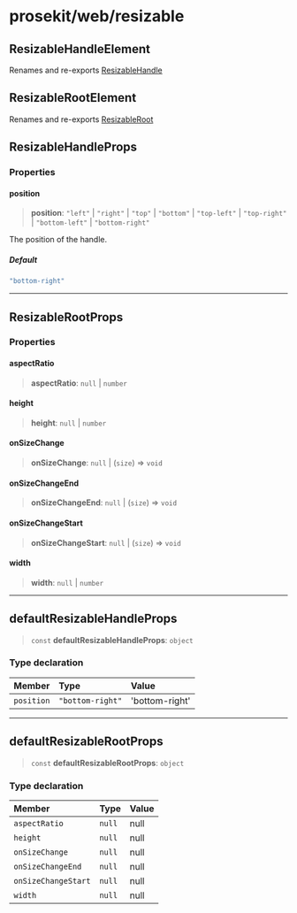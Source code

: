 # prosekit/web/resizable

<a id="ResizableHandleElement" name="ResizableHandleElement"></a>

## ResizableHandleElement

Renames and re-exports [ResizableHandle](../lit/resizable.md#ResizableHandle)

<a id="ResizableRootElement" name="ResizableRootElement"></a>

## ResizableRootElement

Renames and re-exports [ResizableRoot](../lit/resizable.md#ResizableRoot)

<a id="ResizableHandleProps" name="ResizableHandleProps"></a>

## ResizableHandleProps

### Properties

<a id="position" name="position"></a>

#### position

> **position**: `"left"` \| `"right"` \| `"top"` \| `"bottom"` \| `"top-left"` \| `"top-right"` \| `"bottom-left"` \| `"bottom-right"`

The position of the handle.

##### Default

```ts
"bottom-right"
```

***

<a id="ResizableRootProps" name="ResizableRootProps"></a>

## ResizableRootProps

### Properties

<a id="aspectRatio" name="aspectRatio"></a>

#### aspectRatio

> **aspectRatio**: `null` \| `number`

<a id="height" name="height"></a>

#### height

> **height**: `null` \| `number`

<a id="onSizeChange" name="onSizeChange"></a>

#### onSizeChange

> **onSizeChange**: `null` \| (`size`) => `void`

<a id="onSizeChangeEnd" name="onSizeChangeEnd"></a>

#### onSizeChangeEnd

> **onSizeChangeEnd**: `null` \| (`size`) => `void`

<a id="onSizeChangeStart" name="onSizeChangeStart"></a>

#### onSizeChangeStart

> **onSizeChangeStart**: `null` \| (`size`) => `void`

<a id="width" name="width"></a>

#### width

> **width**: `null` \| `number`

***

<a id="defaultResizableHandleProps" name="defaultResizableHandleProps"></a>

## defaultResizableHandleProps

> `const` **defaultResizableHandleProps**: `object`

### Type declaration

| Member | Type | Value |
| :------ | :------ | :------ |
| `position` | `"bottom-right"` | 'bottom-right' |

***

<a id="defaultResizableRootProps" name="defaultResizableRootProps"></a>

## defaultResizableRootProps

> `const` **defaultResizableRootProps**: `object`

### Type declaration

| Member | Type | Value |
| :------ | :------ | :------ |
| `aspectRatio` | `null` | null |
| `height` | `null` | null |
| `onSizeChange` | `null` | null |
| `onSizeChangeEnd` | `null` | null |
| `onSizeChangeStart` | `null` | null |
| `width` | `null` | null |

